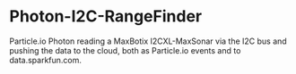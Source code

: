 # Photon-I2C-RangeFinder
Particle.io Photon reading a MaxBotix I2CXL-MaxSonar via the I2C bus and pushing the data to the cloud, both as Particle.io events and to data.sparkfun.com. 
